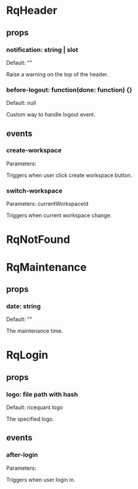 # RqHeader

## props

### notification: string | slot

Default: ""

Raise a warning on the top of the header.

### before-logout: function(done: function) {}

Default: null

Custom way to handle logout event.

## events

### create-workspace

Parameters:

Triggers when user click create workspace button.

### switch-workspace

Parameters: currentWorkspaceId

Triggers when current workspace change.

# RqNotFound

# RqMaintenance

## props

### date: string

Default: ""

The maintenance time.

# RqLogin

## props

### logo: file path with hash

Default: ricequant logo

The specified logo.

## events

### after-login

Parameters:

Triggers when user login in.
